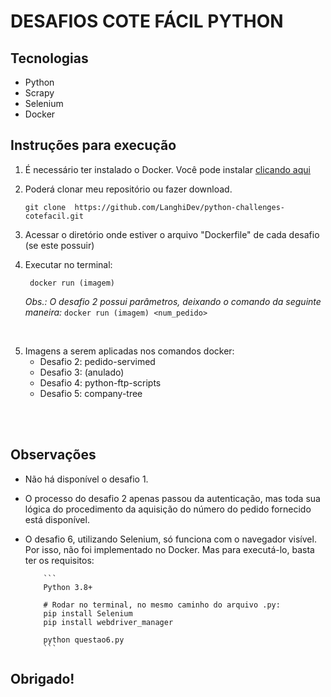 # DESAFIOS COTE FÁCIL PYTHON

## Tecnologias

- Python
- Scrapy
- Selenium
- Docker

## Instruções para execução
1) É necessário ter instalado o Docker. Você pode instalar [clicando aqui](https://www.docker.com/get-started/)
2) Poderá clonar meu repositório ou fazer download.
      ```
      git clone  https://github.com/LanghiDev/python-challenges-cotefacil.git
      ```

3) Acessar o diretório onde estiver o arquivo "Dockerfile" de cada desafio (se este possuir)
4) Executar no terminal:
     ```
      docker run (imagem)
     ```

      _Obs.: O desafio 2 possui parâmetros, deixando o comando da seguinte maneira:_ 
        ```
        docker run (imagem) <num_pedido>
        ```
<br>

5) Imagens a serem aplicadas nos comandos docker:
   - Desafio 2: pedido-servimed
   - Desafio 3: (anulado)
   - Desafio 4: python-ftp-scripts
   - Desafio 5: company-tree

<Br><br>

## Observações

- Não há disponível o desafio 1.
- O processo do desafio 2 apenas passou da autenticação, mas toda sua lógica do procedimento da aquisição do número do pedido fornecido está disponível.
- O desafio 6, utilizando Selenium, só funciona com o navegador visível. Por isso, não foi implementado no Docker. Mas para executá-lo, basta ter os requisitos:

          ```
          Python 3.8+

          # Rodar no terminal, no mesmo caminho do arquivo .py:
          pip install Selenium
          pip install webdriver_manager

          python questao6.py
          ```


## Obrigado!
